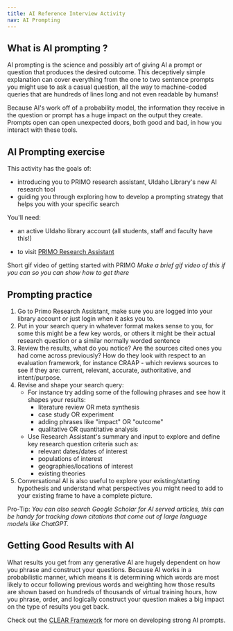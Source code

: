 ```yaml
---
title: AI Reference Interview Activity 
nav: AI Prompting
---
```

## What is AI prompting ?

AI prompting is the science and possibly art of giving AI a prompt or question that produces the desired outcome. This deceptively simple explanation can cover everything from the one to two sentence prompts you might use to ask a casual question, all the way to machine-coded queries that are hundreds of lines long and not even readable by humans!

Because AI's work off of a probability model, the information they receive in the question or prompt has a huge impact on the output they create. Prompts open can open unexpected doors, both good and bad, in how you interact with these tools.

## AI Prompting exercise

This activity has the goals of:

- introducing you to PRIMO research assistant, UIdaho Library's new AI research tool 
- guiding you through exploring how to develop a prompting strategy that helps you with your specific search 

You'll need:

- an active UIdaho library account (all students, staff and faculty have this!)

- to visit [PRIMO Research Assistant](https://alliance-uidaho.primo.exlibrisgroup.com/discovery/researchAssistant?vid=01ALLIANCE_UID%3AUID)

Short gif video of getting started with PRIMO
 _Make a brief gif video of this if you can so you can show how to get there_

## Prompting practice

1. Go to Primo Research Assistant, make sure you are logged into your library account or just login when it asks you to. 
1. Put in your search query in whatever format makes sense to you, for some this might be a few key words, or others it might be their actual research question or a similar normally worded sentence 
1. Review the results, what do you notice? Are the sources cited ones you had come across previously? How do they look with respect to an evaluation framework, for instance CRAAP - which reviews sources to see if they are: current, relevant, accurate, authoritative, and intent/purpose.
1. Revise and shape your search query:
	- For instance try adding some of the following phrases and see how it shapes your results:
		- literature review OR meta synthesis
		- case study OR experiment 
		- adding phrases like "impact" OR "outcome"
		- qualitative OR quantitative analysis 
	- Use Research Assistant's summary and input to explore and define key research question criteria such as:
		- relevant dates/dates of interest
		- populations of interest
		- geographies/locations of interest
		- existing theories
1. Conversational AI is also useful to explore your existing/starting hypothesis and understand what perspectives you might need to add to your existing frame to have a complete picture.

Pro-Tip: _You can also search Google Scholar for AI served articles, this can be handy for tracking down citations that come out of large language models like ChatGPT._

## Getting Good Results with AI

What results you get from any generative AI are hugely dependent on how you phrase and construct your questions. Because AI works in a probabilistic manner, which means it is determining which words are most likely to occur following previous words and weighting how those results are shown based on hundreds of thousands of virtual training hours, how you phrase, order, and logically construct your question makes a big impact on the type of results you get back.

Check out the [CLEAR Framework](https://guides.library.georgetown.edu/ai/prompts) for more on developing strong AI prompts. 
